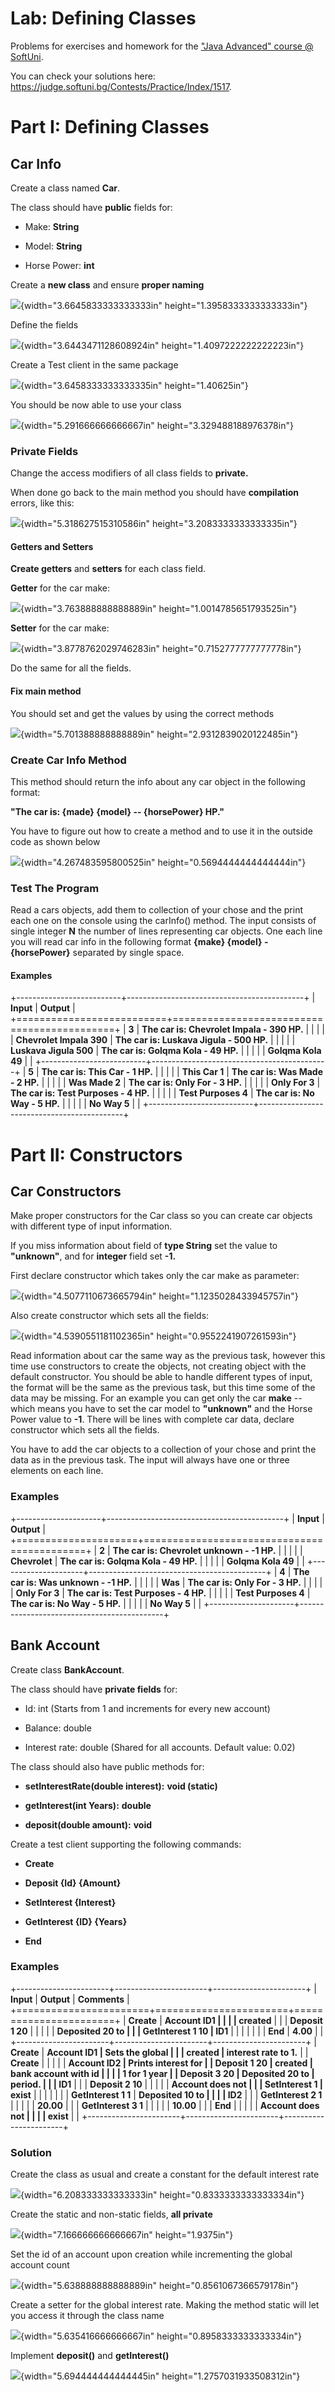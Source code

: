 Lab: Defining Classes
=====================

Problems for exercises and homework for the [\"Java Advanced\" course @
SoftUni](https://softuni.bg/trainings/2246/java-advanced-january-2019).

You can check your solutions here:
<https://judge.softuni.bg/Contests/Practice/Index/1517>.

Part I: Defining Classes
========================

Car Info
--------

Create a class named **Car**.

The class should have **public** fields for:

-   Make: **String**

-   Model: **String**

-   Horse Power: **int**

Create a **new class** and ensure **proper naming**

![](media/image1.png){width="3.6645833333333333in"
height="1.3958333333333333in"}

Define the fields

![](media/image2.png){width="3.6443471128608924in"
height="1.4097222222222223in"}

Create a Test client in the same package

![](media/image3.png){width="3.6458333333333335in" height="1.40625in"}

You should be now able to use your class

![](media/image4.png){width="5.291666666666667in"
height="3.329488188976378in"}

### Private Fields

Change the access modifiers of all class fields to **private.**

When done go back to the main method you should have **compilation**
errors, like this:

![](media/image5.png){width="5.318627515310586in"
height="3.2083333333333335in"}

#### Getters and Setters

**Create getters** and **setters** for each class field.

**Getter** for the car make:

![](media/image6.png){width="3.763888888888889in"
height="1.0014785651793525in"}

**Setter** for the car make:

![](media/image7.png){width="3.8778762029746283in"
height="0.7152777777777778in"}

Do the same for all the fields.

#### Fix main method

You should set and get the values by using the correct methods

![](media/image8.png){width="5.701388888888889in"
height="2.9312839020122485in"}

### Create Car Info Method

This method should return the info about any car object in the following
format:

**\"The car is: {made} {model} -- {horsePower} HP.\"**

You have to figure out how to create a method and to use it in the
outside code as shown below

![](media/image9.png){width="4.267483595800525in"
height="0.5694444444444444in"}

### Test The Program 

Read a cars objects, add them to collection of your chose and the print
each one on the console using the carInfo() method. The input consists
of single integer **N** the number of lines representing car objects.
One each line you will read car info in the following format **{make}
{model} - {horsePower}** separated by single space.

#### Examples

+--------------------------+--------------------------------------------+
| **Input**                | **Output**                                 |
+==========================+============================================+
| **3**                    | **The car is: Chevrolet Impala - 390 HP.** |
|                          |                                            |
| **Chevrolet Impala 390** | **The car is: Luskava Jigula - 500 HP.**   |
|                          |                                            |
| **Luskava Jigula 500**   | **The car is: Golqma Kola - 49 HP.**       |
|                          |                                            |
| **Golqma Kola 49**       |                                            |
+--------------------------+--------------------------------------------+
| **5**                    | **The car is: This Car - 1 HP.**           |
|                          |                                            |
| **This Car 1**           | **The car is: Was Made - 2 HP.**           |
|                          |                                            |
| **Was Made 2**           | **The car is: Only For - 3 HP.**           |
|                          |                                            |
| **Only For 3**           | **The car is: Test Purposes - 4 HP.**      |
|                          |                                            |
| **Test Purposes 4**      | **The car is: No Way - 5 HP.**             |
|                          |                                            |
| **No Way 5**             |                                            |
+--------------------------+--------------------------------------------+

Part II: Constructors
=====================

Car Constructors
----------------

Make proper constructors for the Car class so you can create car objects
with different type of input information.

If you miss information about field of **type String** set the value to
**\"unknown\"**, and for **integer** field set **-1.**

First declare constructor which takes only the car make as parameter:

![](media/image10.png){width="4.5077110673665794in"
height="1.1235028433945757in"}

Also create constructor which sets all the fields:

![](media/image11.png){width="4.5390551181102365in"
height="0.9552241907261593in"}

Read information about car the same way as the previous task, however
this time use constructors to create the objects, not creating object
with the default constructor. You should be able to handle different
types of input, the format will be the same as the previous task, but
this time some of the data may be missing. For an example you can get
only the car **make** -- which means you have to set the car model to
**\"unknown\"** and the Horse Power value to **-1**. There will be lines
with complete car data, declare constructor which sets all the fields.

You have to add the car objects to a collection of your chose and print
the data as in the previous task. The input will always have one or
three elements on each line.

### Examples

+---------------------+--------------------------------------------+
| **Input**           | **Output**                                 |
+=====================+============================================+
| **2**               | **The car is: Chevrolet unknown - -1 HP.** |
|                     |                                            |
| **Chevrolet**       | **The car is: Golqma Kola - 49 HP.**       |
|                     |                                            |
| **Golqma Kola 49**  |                                            |
+---------------------+--------------------------------------------+
| **4**               | **The car is: Was unknown - -1 HP.**       |
|                     |                                            |
| **Was**             | **The car is: Only For - 3 HP.**           |
|                     |                                            |
| **Only For 3**      | **The car is: Test Purposes - 4 HP.**      |
|                     |                                            |
| **Test Purposes 4** | **The car is: No Way - 5 HP.**             |
|                     |                                            |
| **No Way 5**        |                                            |
+---------------------+--------------------------------------------+

Bank Account
------------

Create class **BankAccount**.

The class should have **private fields** for:

-   Id: int (Starts from 1 and increments for every new account)

-   Balance: double

-   Interest rate: double (Shared for all accounts. Default value: 0.02)

The class should also have public methods for:

-   **setInterestRate(double interest):** **void (static)**

-   **getInterest(int Years):** **double**

-   **deposit(double amount):** **void**

Create a test client supporting the following commands:

-   **Create**

-   **Deposit {Id} {Amount}**

-   **SetInterest {Interest}**

-   **GetInterest {ID} {Years}**

-   **End**

### Examples

+-----------------------+-----------------------+-----------------------+
| **Input**             | **Output**            | **Comments**          |
+=======================+=======================+=======================+
| **Create**            | **Account ID1         |                       |
|                       | created**             |                       |
| **Deposit 1 20**      |                       |                       |
|                       | **Deposited 20 to     |                       |
| **GetInterest 1 10**  | ID1**                 |                       |
|                       |                       |                       |
| **End**               | **4.00**              |                       |
+-----------------------+-----------------------+-----------------------+
| **Create**            | **Account ID1         | **Sets the global     |
|                       | created**             | interest rate to 1.** |
| **Create**            |                       |                       |
|                       | **Account ID2         | **Prints interest for |
| **Deposit 1 20**      | created**             | bank account with id  |
|                       |                       | 1 for 1 year          |
| **Deposit 3 20**      | **Deposited 20 to     | period.**             |
|                       | ID1**                 |                       |
| **Deposit 2 10**      |                       |                       |
|                       | **Account does not    |                       |
| **SetInterest 1**     | exist**               |                       |
|                       |                       |                       |
| **GetInterest 1 1**   | **Deposited 10 to     |                       |
|                       | ID2**                 |                       |
| **GetInterest 2 1**   |                       |                       |
|                       | **20.00**             |                       |
| **GetInterest 3 1**   |                       |                       |
|                       | **10.00**             |                       |
| **End**               |                       |                       |
|                       | **Account does not    |                       |
|                       | exist**               |                       |
+-----------------------+-----------------------+-----------------------+

### Solution

Create the class as usual and create a constant for the default interest
rate

![](media/image12.png){width="6.208333333333333in"
height="0.8333333333333334in"}

Create the static and non-static fields, **all private**

![](media/image13.png){width="7.166666666666667in" height="1.9375in"}

Set the id of an account upon creation while incrementing the global
account count

![](media/image14.png){width="5.638888888888889in"
height="0.8561067366579178in"}

Create a setter for the global interest rate. Making the method static
will let you access it through the class name

![](media/image15.png){width="5.635416666666667in"
height="0.8958333333333334in"}

Implement **deposit()** and **getInterest()**

![](media/image16.png){width="5.694444444444445in"
height="1.2757031933508312in"}
